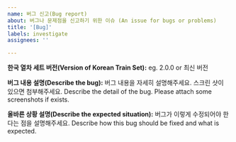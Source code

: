 ```yaml
---
name: 버그 신고(Bug report)
about: 버그나 문제점을 신고하기 위한 이슈 (An issue for bugs or problems)
title: '[Bug]'
labels: investigate
assignees: ''

---
```


**한국 열차 세트 버전(Version of Korean Train Set):**
eg. 2.0.0 or 최신 버전

**버그 내용 설명(Describe the bug):**
버그 내용을 자세히 설명해주세요. 스크린 샷이 있으면 첨부해주세요.
Describe the detail of the bug. Please attach some screenshots if exists.

**올바른 상황 설명(Describe the expected situation):**
버그가 이렇게 수정되어야 한다는 점을 설명해주세요.
Describe how this bug should be fixed and what is expected.
